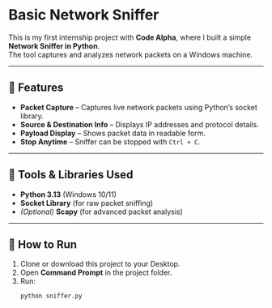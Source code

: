 # Basic Network Sniffer  

This is my first internship project with **Code Alpha**, where I built a simple **Network Sniffer in Python**.  
The tool captures and analyzes network packets on a Windows machine.  

---

## 🔹 Features
- **Packet Capture** – Captures live network packets using Python’s socket library.  
- **Source & Destination Info** – Displays IP addresses and protocol details.  
- **Payload Display** – Shows packet data in readable form.  
- **Stop Anytime** – Sniffer can be stopped with `Ctrl + C`.  

---

## 🔹 Tools & Libraries Used
- **Python 3.13** (Windows 10/11)  
- **Socket Library** (for raw packet sniffing)  
- *(Optional)* **Scapy** (for advanced packet analysis)  

---

## 🔹 How to Run
1. Clone or download this project to your Desktop.  
2. Open **Command Prompt** in the project folder.  
3. Run:  
   ```bash
   python sniffer.py



